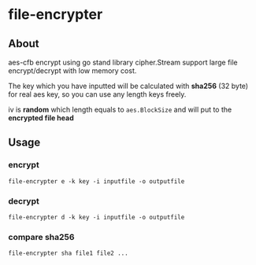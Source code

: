 # file-encrypter

## About

aes-cfb encrypt using go stand library cipher.Stream support large file encrypt/decrypt with low memory cost. 

The key which you have inputted will be calculated with **sha256** (32 byte) for real aes key, so you can use any length keys freely.

iv is **random** which length equals to `aes.BlockSize` and will put to the **encrypted file head**

## Usage

### encrypt

```shell
file-encrypter e -k key -i inputfile -o outputfile
```

### decrypt

```shell
file-encrypter d -k key -i inputfile -o outputfile
```

### compare sha256

```shell
file-encrypter sha file1 file2 ...
```